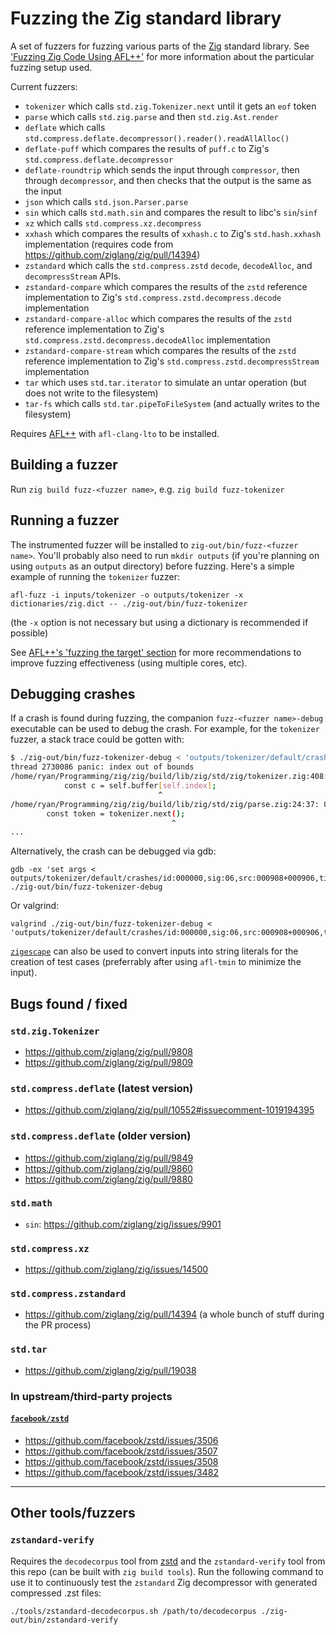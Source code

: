 Fuzzing the Zig standard library
================================

A set of fuzzers for fuzzing various parts of the [Zig](https://ziglang.org/) standard library. See ['Fuzzing Zig Code Using AFL++'](https://www.ryanliptak.com/blog/fuzzing-zig-code/) for more information about the particular fuzzing setup used.

Current fuzzers:
- `tokenizer` which calls `std.zig.Tokenizer.next` until it gets an `eof` token
- `parse` which calls `std.zig.parse` and then `std.zig.Ast.render`
- `deflate` which calls `std.compress.deflate.decompressor().reader().readAllAlloc()`
- `deflate-puff` which compares the results of `puff.c` to Zig's `std.compress.deflate.decompressor`
- `deflate-roundtrip` which sends the input through `compressor`, then through `decompressor`, and then checks that the output is the same as the input
- `json` which calls `std.json.Parser.parse`
- `sin` which calls `std.math.sin` and compares the result to libc's `sin`/`sinf`
- `xz` which calls `std.compress.xz.decompress`
- `xxhash` which compares the results of `xxhash.c` to Zig's `std.hash.xxhash` implementation (requires code from https://github.com/ziglang/zig/pull/14394)
- `zstandard` which calls the `std.compress.zstd` `decode`, `decodeAlloc`, and `decompressStream` APIs.
- `zstandard-compare` which compares the results of the `zstd` reference implementation to Zig's `std.compress.zstd.decompress.decode` implementation
- `zstandard-compare-alloc` which compares the results of the `zstd` reference implementation to Zig's `std.compress.zstd.decompress.decodeAlloc` implementation
- `zstandard-compare-stream` which compares the results of the `zstd` reference implementation to Zig's `std.compress.zstd.decompressStream` implementation
- `tar` which uses `std.tar.iterator` to simulate an untar operation (but does not write to the filesystem)
- `tar-fs` which calls `std.tar.pipeToFileSystem` (and actually writes to the filesystem)

Requires [AFL++](https://github.com/AFLplusplus/AFLplusplus) with `afl-clang-lto` to be installed.

## Building a fuzzer

Run `zig build fuzz-<fuzzer name>`, e.g. `zig build fuzz-tokenizer`

## Running a fuzzer

The instrumented fuzzer will be installed to `zig-out/bin/fuzz-<fuzzer name>`. You'll probably also need to run `mkdir outputs` (if you're planning on using `outputs` as an output directory) before fuzzing. Here's a simple example of running the `tokenizer` fuzzer:

```
afl-fuzz -i inputs/tokenizer -o outputs/tokenizer -x dictionaries/zig.dict -- ./zig-out/bin/fuzz-tokenizer
```

(the `-x` option is not necessary but using a dictionary is recommended if possible)

See [AFL++'s 'fuzzing the target' section](https://github.com/AFLplusplus/AFLplusplus/blob/stable/docs/fuzzing_in_depth.md#3-fuzzing-the-target) for more recommendations to improve fuzzing effectiveness (using multiple cores, etc).

## Debugging crashes

If a crash is found during fuzzing, the companion `fuzz-<fuzzer name>-debug` executable can be used to debug the crash. For example, for the `tokenizer` fuzzer, a stack trace could be gotten with:

```sh
$ ./zig-out/bin/fuzz-tokenizer-debug < 'outputs/tokenizer/default/crashes/id:000000,sig:06,src:000908+000906,time:117053,op:splice,rep:16'
thread 2730086 panic: index out of bounds
/home/ryan/Programming/zig/zig/build/lib/zig/std/zig/tokenizer.zig:408:34: 0x215131 in std.zig.tokenizer.Tokenizer.next (fuzz-tokenizer-debug)
            const c = self.buffer[self.index];
                                 ^
/home/ryan/Programming/zig/zig/build/lib/zig/std/zig/parse.zig:24:37: 0x20af60 in std.zig.parse.parse (fuzz-tokenizer-debug)
        const token = tokenizer.next();
                                    ^
...
```

Alternatively, the crash can be debugged via gdb:

```
gdb -ex 'set args < outputs/tokenizer/default/crashes/id:000000,sig:06,src:000908+000906,time:117053,op:splice,rep:16' ./zig-out/bin/fuzz-tokenizer-debug
```

Or valgrind:

```
valgrind ./zig-out/bin/fuzz-tokenizer-debug < 'outputs/tokenizer/default/crashes/id:000000,sig:06,src:000908+000906,time:117053,op:splice,rep:16'
```

[`zigescape`](https://github.com/squeek502/zigescape) can also be used to convert inputs into string literals for the creation of test cases (preferrably after using `afl-tmin` to minimize the input).

## Bugs found / fixed

### `std.zig.Tokenizer`

- https://github.com/ziglang/zig/pull/9808
- https://github.com/ziglang/zig/pull/9809

### `std.compress.deflate` (latest version)

- https://github.com/ziglang/zig/pull/10552#issuecomment-1019194395

### `std.compress.deflate` (older version)

- https://github.com/ziglang/zig/pull/9849
- https://github.com/ziglang/zig/pull/9860
- https://github.com/ziglang/zig/pull/9880

### `std.math`

- `sin`: https://github.com/ziglang/zig/issues/9901

### `std.compress.xz`

- https://github.com/ziglang/zig/issues/14500

### `std.compress.zstandard`

- https://github.com/ziglang/zig/pull/14394 (a whole bunch of stuff during the PR process)

### `std.tar`

- https://github.com/ziglang/zig/pull/19038

### In upstream/third-party projects

#### [`facebook/zstd`](https://github.com/facebook/zstd)

- https://github.com/facebook/zstd/issues/3506
- https://github.com/facebook/zstd/issues/3507
- https://github.com/facebook/zstd/issues/3508
- https://github.com/facebook/zstd/issues/3482

---

## Other tools/fuzzers

### `zstandard-verify`

Requires the `decodecorpus` tool from [zstd](https://github.com/facebook/zstd/tree/dev/tests#decodecorpus---tool-to-generate-zstandard-frames-for-decoder-testing) and the `zstandard-verify` tool from this repo (can be built with `zig build tools`). Run the following command to use it to continuously test the `zstandard` Zig decompressor with generated compressed .zst files:

```
./tools/zstandard-decodecorpus.sh /path/to/decodecorpus ./zig-out/bin/zstandard-verify
```
